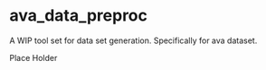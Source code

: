 # ava_data_preproc

A WIP tool set for data set generation. Specifically for ava dataset.

Place Holder